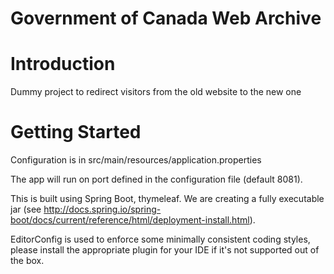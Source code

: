 # Government of Canada Web Archive

# Introduction

Dummy project to redirect visitors from the old website to the new one

# Getting Started

Configuration is in src/main/resources/application.properties

The app will run on port defined in the configuration file (default 8081).

This is built using Spring Boot, thymeleaf. We are creating a fully executable jar (see http://docs.spring.io/spring-boot/docs/current/reference/html/deployment-install.html).

EditorConfig is used to enforce some minimally consistent coding styles, please install the appropriate plugin for your IDE if it's not supported out of the box.